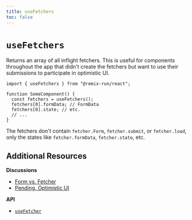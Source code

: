 ```yaml
---
title: useFetchers
toc: false
---
```


# `useFetchers`

Returns an array of all inflight fetchers. This is useful for components throughout the app that didn't create the fetchers but want to use their submissions to participate in optimistic UI.

```tsx
import { useFetchers } from "@remix-run/react";

function SomeComponent() {
  const fetchers = useFetchers();
  fetchers[0].formData; // FormData
  fetchers[0].state; // etc.
  // ...
}
```

The fetchers don't contain `fetcher.Form`, `fetcher.submit`, or `fetcher.load`, only the states like `fetcher.formData`, `fetcher.state`, etc.

## Additional Resources

**Discussions**

- [Form vs. Fetcher](../discussion/10-form-vs-fetcher)
- [Pending, Optimistic UI](../discussion/07-pending-ui)

**API**

- [`useFetcher`](./use-fetcher)
